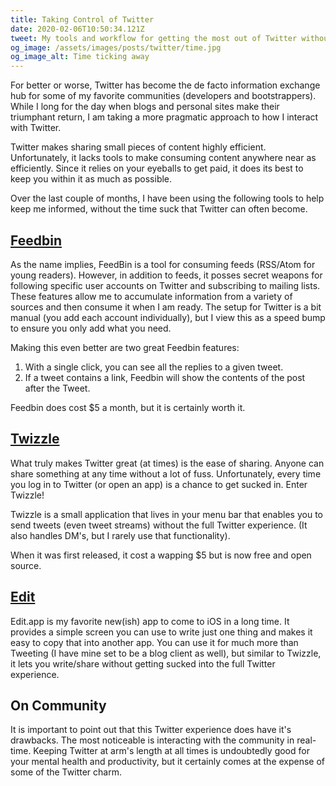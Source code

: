 ```yaml
---
title: Taking Control of Twitter
date: 2020-02-06T10:50:34.121Z
tweet: My tools and workflow for getting the most out of Twitter without the time suck.
og_image: /assets/images/posts/twitter/time.jpg
og_image_alt: Time ticking away
---
```


For better or worse, Twitter has become the de facto information exchange hub for some of my favorite communities (developers and bootstrappers). While I long for the day when blogs and personal sites make their triumphant return, I am taking a more pragmatic approach to how I interact with Twitter.

Twitter makes sharing small pieces of content highly efficient. Unfortunately, it lacks tools to make consuming content anywhere near as efficiently. Since it relies on your eyeballs to get paid, it does its best to keep you within it as much as possible.

Over the last couple of months, I have been using the following tools to help keep me informed, without the time suck that Twitter can often become.

## [Feedbin](https://feedbin.com/)

As the name implies, FeedBin is a tool for consuming feeds (RSS/Atom for young readers). However, in addition to feeds, it posses secret weapons for following specific user accounts on Twitter and subscribing to mailing lists. These features allow me to accumulate information from a variety of sources and then consume it when I am ready. The setup for Twitter is a bit manual (you add each account individually), but I view this as a speed bump to ensure you only add what you need.

Making this even better are two great Feedbin features:

1. With a single click, you can see all the replies to a given tweet.
2. If a tweet contains a link, Feedbin will show the contents of the post after the Tweet.

Feedbin does cost \$5 a month, but it is certainly worth it.

## [Twizzle](https://github.com/kitze/Twizzle)

What truly makes Twitter great (at times) is the ease of sharing. Anyone can share something at any time without a lot of fuss. Unfortunately, every time you log in to Twitter (or open an app) is a chance to get sucked in. Enter Twizzle!

Twizzle is a small application that lives in your menu bar that enables you to send tweets (even tweet streams) without the full Twitter experience. (It also handles DM's, but I rarely use that functionality).

When it was first released, it cost a wapping \$5 but is now free and open source.

## [Edit](https://apps.apple.com/us/app/edit-a-single-page-scratchpad/id1231744746)

Edit.app is my favorite new(ish) app to come to iOS in a long time. It provides a simple screen you can use to write just one thing and makes it easy to copy that into another app. You can use it for much more than Tweeting (I have mine set to be a blog client as well), but similar to Twizzle, it lets you write/share without getting sucked into the full Twitter experience.

## On Community

It is important to point out that this Twitter experience does have it's drawbacks. The most noticeable is interacting with the community in real-time. Keeping Twitter at arm's length at all times is undoubtedly good for your mental health and productivity, but it certainly comes at the expense of some of the Twitter charm.
